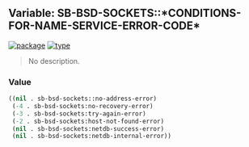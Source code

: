 ## Variable: SB-BSD-SOCKETS::\*CONDITIONS-FOR-NAME-SERVICE-ERROR-CODE\*
[![package](https://img.shields.io/badge/Package-SB--BSD--SOCKETS-5f9ea0.svg?style=social&colorA=999999)](../) [![type](https://img.shields.io/badge/Type-Variable-5f9ea0.svg?style=social&colorA=999999)](../#variable) 

> No description.

### Value
```cl
((nil . sb-bsd-sockets::no-address-error)
 (-4 . sb-bsd-sockets:no-recovery-error)
 (-3 . sb-bsd-sockets:try-again-error)
 (-2 . sb-bsd-sockets:host-not-found-error)
 (nil . sb-bsd-sockets:netdb-success-error)
 (nil . sb-bsd-sockets:netdb-internal-error))
```
